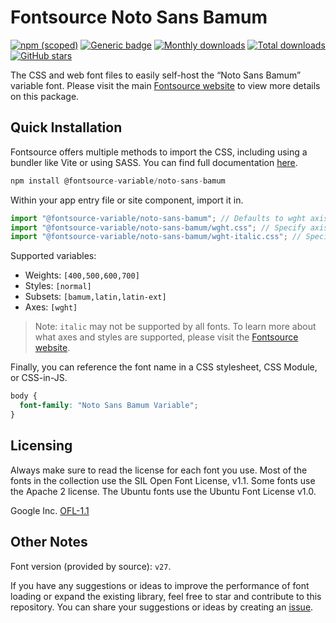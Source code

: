 # Fontsource Noto Sans Bamum

[![npm (scoped)](https://img.shields.io/npm/v/@fontsource-variable/noto-sans-bamum?color=brightgreen)](https://www.npmjs.com/package/@fontsource-variable/noto-sans-bamum) [![Generic badge](https://img.shields.io/badge/fontsource-passing-brightgreen)](https://github.com/fontsource/fontsource) [![Monthly downloads](https://badgen.net/npm/dm/@fontsource-variable/noto-sans-bamum)](https://github.com/fontsource/fontsource) [![Total downloads](https://badgen.net/npm/dt/@fontsource-variable/noto-sans-bamum)](https://github.com/fontsource/fontsource) [![GitHub stars](https://img.shields.io/github/stars/fontsource/fontsource.svg?style=social&label=Star)](https://github.com/fontsource/fontsource/stargazers)

The CSS and web font files to easily self-host the “Noto Sans Bamum” variable font. Please visit the main [Fontsource website](https://fontsource.org/fonts/noto-sans-bamum) to view more details on this package.

## Quick Installation

Fontsource offers multiple methods to import the CSS, including using a bundler like Vite or using SASS. You can find full documentation [here](https://fontsource.org/docs/getting-started/introduction).

```javascript
npm install @fontsource-variable/noto-sans-bamum
```

Within your app entry file or site component, import it in.

```javascript
import "@fontsource-variable/noto-sans-bamum"; // Defaults to wght axis
import "@fontsource-variable/noto-sans-bamum/wght.css"; // Specify axis
import "@fontsource-variable/noto-sans-bamum/wght-italic.css"; // Specify axis and style
```

Supported variables:
- Weights: `[400,500,600,700]`
- Styles: `[normal]`
- Subsets: `[bamum,latin,latin-ext]`
- Axes: `[wght]`

> Note: `italic` may not be supported by all fonts. To learn more about what axes and styles are supported, please visit the [Fontsource website](https://fontsource.org/fonts/noto-sans-bamum).

Finally, you can reference the font name in a CSS stylesheet, CSS Module, or CSS-in-JS.

```css
body {
  font-family: "Noto Sans Bamum Variable";
}
```

## Licensing
Always make sure to read the license for each font you use. Most of the fonts in the collection use the SIL Open Font License, v1.1. Some fonts use the Apache 2 license. The Ubuntu fonts use the Ubuntu Font License v1.0.

Google Inc.
[OFL-1.1](http://scripts.sil.org/OFL)

## Other Notes
Font version (provided by source): `v27`.

If you have any suggestions or ideas to improve the performance of font loading or expand the existing library, feel free to star and contribute to this repository. You can share your suggestions or ideas by creating an [issue](https://github.com/fontsource/fontsource/issues).